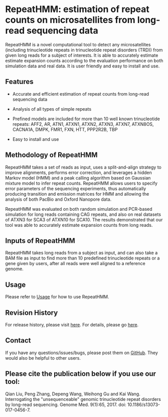 # RepeatHMM: estimation of repeat counts on microsatellites from long-read sequencing data

RepeatHMM is a novel computational tool to detect any microsatellites (including trinucleotide repeats in trinucleotide repeat disorders (TRD)) from given long reads for a subject of interests. It is able to accurately estimate estimate expansion counts according to the evaluation performance on both simulation data and real data. It is user friendly and easy to install and use.

## Features

* Accurate and efficient estimation of repeat counts from long-read sequencing data

* Analysis of all types of simple repeats

* Prefined models are included for more than 10 well known trinucleotide repeats: AFF2, AR, ATN1, ATXN1, ATXN2, ATXN3, ATXN7, ATXN8OS, CACNA1A, DMPK, FMR1, FXN, HTT, PPP2R2B, TBP

* Easy to install and use

## Methodology of RepeatHMM

RepeatHMM takes a set of reads as input, uses a split-and-align strategy to improve alignments, performs error correction, and leverages a hidden Markov model (HMM) and a peak calling algorithm based on Gaussian mixture model to infer repeat counts. RepeatHMM allows users to specify error parameters of the sequencing experiments, thus automatically producing transition and emission matrices for HMM and allowing the analysis of both PacBio and Oxford Nanopore data. 

RepeatHMM was evaluated on both random simulation and PCR-based simulation for long reads containing CAG repeats, and also on real datasets of ATXN3 for SCA3 of ATXN10  for SCA10. The results demonstrated that our tool was able to accurately estimate expansion counts from long reads.

## Inputs of RepeatHMM

RepeatHMM takes long reads from a subject as input, and can also take a BAM file as input to find more than 10 predefined trinucleotide repeats or a gene given by users, after all reads were well aligned to a reference genome. 

## Usage

Please refer to [Usage](https://github.com/WGLab/RepeatHMM/blob/master/docs/Usage.md) for how to use RepeatHMM.

## Revision History

For release history, please visit [here](https://github.com/WGLab/RepeatHMM/releases). For details, please go [here](https://github.com/WGLab/RepeatHMM/blob/master/README.md).

## Contact

If you have any questions/issues/bugs, please post them on [GitHub](https://github.com/WGLab/RepeatHMM/issues). They would also be helpful to other users. 

## Please cite the publication below if you use our tool:

Qian Liu, Peng Zhang, Depeng Wang, Weihong Gu and Kai Wang. Interrogating the "unsequenceable" genomic trinucleotide repeat disorders by long-read sequencing. Genome Med. 9(1):65, 2017. doi: 10.1186/s13073-017-0456-7.
